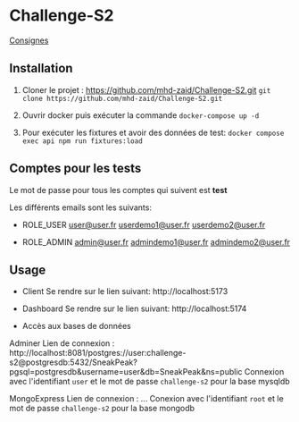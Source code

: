 # Challenge-S2

[Consignes](https://amorin.notion.site/4J-S2-NodeJs-MongoDB-VueJS-Droit-RGPD-5ee13148905e427b919efced2eda0998)

## Installation

1. Cloner le projet : https://github.com/mhd-zaid/Challenge-S2.git
`git clone https://github.com/mhd-zaid/Challenge-S2.git`

2. Ouvrir docker puis exécuter la commande `docker-compose up -d`

3. Pour exécuter les fixtures et avoir des données de test:
`docker compose exec api npm run fixtures:load`

## Comptes pour les tests

Le mot de passe pour tous les comptes qui suivent est **test**

Les différents emails sont les suivants:

- ROLE_USER
user@user.fr
userdemo1@user.fr
userdemo2@user.fr

- ROLE_ADMIN
admin@user.fr
admindemo1@user.fr
admindemo2@user.fr


## Usage

- Client
Se rendre sur le lien suivant: http://localhost:5173

- Dashboard
Se rendre sur le lien suivant: http://localhost:5174

- Accès aux bases de données

Adminer
Lien de connexion : http://localhost:8081/postgres://user:challenge-s2@postgresdb:5432/SneakPeak?pgsql=postgresdb&username=user&db=SneakPeak&ns=public
Connexion avec l'identifiant `user` et le mot de passe `challenge-s2` pour la base mysqldb

MongoExpress
Lien de connexion : ...
Conexion avec l'identifiant `root` et le mot de passe `challenge-s2` pour la base mongodb
